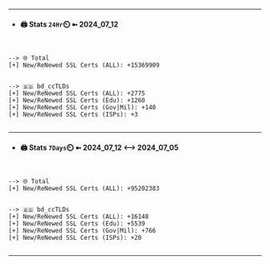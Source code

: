 

---
- #### 🖨️ **Stats** `24Hr`⏲️ ➼ 2024_07_12
```console


--> 🌐 Total
[+] New/ReNewed SSL Certs (ALL): +15369909


--> 🇧🇩 bd_ccTLDs
[+] New/ReNewed SSL Certs (ALL): +2775
[+] New/ReNewed SSL Certs (Edu): +1260
[+] New/ReNewed SSL Certs (Gov|Mil): +140
[+] New/ReNewed SSL Certs (ISPs): +3


```

---
- #### 🖨️ **Stats** `7Days`⏲️ ➼ 2024_07_12 <--> 2024_07_05
```console


--> 🌐 Total
[+] New/ReNewed SSL Certs (ALL): +95202383


--> 🇧🇩 bd_ccTLDs
[+] New/ReNewed SSL Certs (ALL): +16148
[+] New/ReNewed SSL Certs (Edu): +5539
[+] New/ReNewed SSL Certs (Gov|Mil): +766
[+] New/ReNewed SSL Certs (ISPs): +20


```

---

